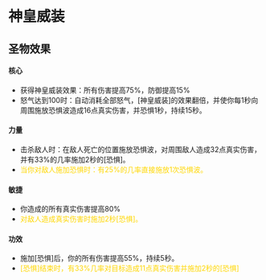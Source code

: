 # 神皇威装

## 圣物效果

#### **核心**

- 获得神皇威装效果：所有伤害提高75%，防御提高15%
- 怒气达到100时：自动消耗全部怒气，[神皇威装]的效果翻倍，并使你每1秒向周围施放恐惧波造成16点真实伤害，并恐惧1秒，持续15秒。

#### **力量**

- 击杀敌人时：在敌人死亡的位置施放恐惧波，对周围敌人造成32点真实伤害，并有33%的几率施加2秒的[恐惧]。
- <font color="#ffd700">当你对敌人施加恐惧时：有25%的几率直接施放1次恐惧波。</font>

#### **敏捷**

- 你造成的所有真实伤害提高80%
- <font color="#ffd700">对敌人造成真实伤害时施加2秒[恐惧]。</font>

#### **功效**

- 施加[恐惧]后，你的所有伤害提高55%，持续5秒。
- <font color="#ffd700">[恐惧]结束时，有33%几率对目标造成11点真实伤害并施加2秒的[恐惧]</font>
